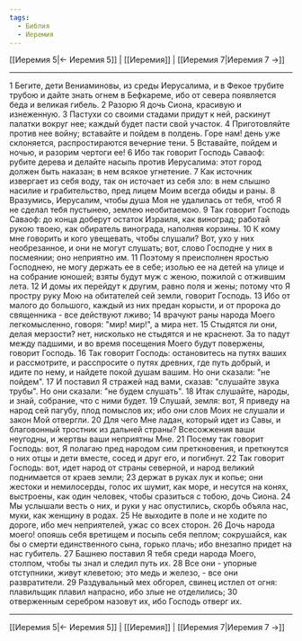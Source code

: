 ```yaml
---
tags:
  - Библия
  - Иеремия
---
```

[[Иеремия 5|← Иеремия 5]] | [[Иеремия]] | [[Иеремия 7|Иеремия 7 →]]

---
1 Бегите, дети Вениаминовы, из среды Иерусалима, и в Фекое трубите трубою и дайте знать огнем в Бефкареме, ибо от севера появляется беда и великая гибель.
2 Разорю Я дочь Сиона, красивую и изнеженную.
3 Пастухи со своими стадами придут к ней, раскинут палатки вокруг нее; каждый будет пасти свой участок.
4 Приготовляйте против нее войну; вставайте и пойдем в полдень. Горе нам! день уже склоняется, распростираются вечерние тени.
5 Вставайте, пойдем и ночью, и разорим чертоги ее!
6 Ибо так говорит Господь Саваоф: рубите дерева и делайте насыпь против Иерусалима: этот город должен быть наказан; в нем всякое угнетение.
7 Как источник извергает из себя воду, так он источает из себя зло: в нем слышно насилие и грабительство, пред лицем Моим всегда обиды и раны.
8 Вразумись, Иерусалим, чтобы душа Моя не удалилась от тебя, чтоб Я не сделал тебя пустынею, землею необитаемою.
9 Так говорит Господь Саваоф: до конца доберут остаток Израиля, как виноград; работай рукою твоею, как обиратель винограда, наполняя корзины.
10 К кому мне говорить и кого увещевать, чтобы слушали? Вот, ухо у них необрезанное, и они не могут слушать; вот, слово Господне у них в посмеянии; оно неприятно им.
11 Поэтому я преисполнен яростью Господнею, не могу держать ее в себе; изолью ее на детей на улице и на собрание юношей; взяты будут муж с женою, пожилой с отжившим лета.
12 И домы их перейдут к другим, равно поля и жены; потому что Я простру руку Мою на обитателей сей земли, говорит Господь.
13 Ибо от малого до большого, каждый из них предан корысти, и от пророка до священника - все действуют лживо;
14 врачуют раны народа Моего легкомысленно, говоря: "мир! мир!", а мира нет.
15 Стыдятся ли они, делая мерзости? нет, нисколько не стыдятся и не краснеют. За то падут между падшими, и во время посещения Моего будут повержены, говорит Господь.
16 Так говорит Господь: остановитесь на путях ваших и рассмотрите, и расспросите о путях древних, где путь добрый, и идите по нему, и найдете покой душам вашим. Но они сказали: "не пойдем".
17 И поставил Я стражей над вами, сказав: "слушайте звука трубы". Но они сказали: "не будем слушать".
18 Итак слушайте, народы, и знай, собрание, что с ними будет.
19 Слушай, земля: вот, Я приведу на народ сей пагубу, плод помыслов их; ибо они слов Моих не слушали и закон Мой отвергли.
20 Для чего Мне ладан, который идет из Савы, и благовонный тростник из дальней страны? Всесожжения ваши неугодны, и жертвы ваши неприятны Мне.
21 Посему так говорит Господь: вот, Я полагаю пред народом сим преткновения, и преткнутся о них отцы и дети вместе, сосед и друг его, и погибнут.
22 Так говорит Господь: вот, идет народ от страны северной, и народ великий поднимается от краев земли;
23 держат в руках лук и копье; они жестоки и немилосерды, голос их шумит, как море, и несутся на конях, выстроены, как один человек, чтобы сразиться с тобою, дочь Сиона.
24 Мы услышали весть о них, и руки у нас опустились, скорбь объяла нас, муки, как женщину в родах.
25 Не выходите в поле и не ходите по дороге, ибо меч неприятелей, ужас со всех сторон.
26 Дочь народа моего! опояшь себя вретищем и посыпь себя пеплом; сокрушайся, как бы о смерти единственного сына, горько плачь; ибо внезапно придет на нас губитель.
27 Башнею поставил Я тебя среди народа Моего, столпом, чтобы ты знал и следил путь их.
28 Все они - упорные отступники, живут клеветою; это медь и железо, - все они развратители.
29 Раздувальный мех обгорел, свинец истлел от огня: плавильщик плавил напрасно, ибо злые не отделились;
30 отверженным серебром назовут их, ибо Господь отверг их.

---
[[Иеремия 5|← Иеремия 5]] | [[Иеремия]] | [[Иеремия 7|Иеремия 7 →]]